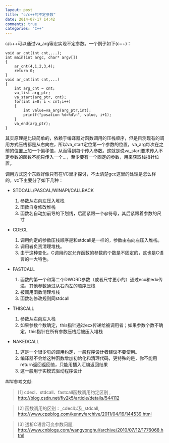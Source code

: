 ```yaml
---
layout: post
title: "c/c++的不定参数"
date: 2014-07-17 14:42
comments: true
categories: "C++"
---
```


  c/c++可以通过va_arg等宏实现不定参数。一个例子如下(c++)：

	void ar_cnt(int cnt,...);
	int main(int argc, char* argv[])
	{
	    ar_cnt(4,1,2,3,4);
	    return 0; 
	}
	void ar_cnt(int cnt,...)
	{
	    int arg_cnt = cnt;
	    va_list arg_ptr;
	    va_start(arg_ptr, cnt);
	    for(int i=0; i < cnt;i++)
	    {
	        int value=va_arg(arg_ptr,int);
	        printf("posation %d=%d\n", value, i+1);
	    }
	    va_end(arg_ptr);
	}

  其实原理是比较简单的，依赖于编译器对函数调用的压栈顺序，但是目测现有的调用方式压栈都是从右向左，所以va_start定位第一个参数的位置，va_arg每次在之前的位置上加一个偏移值，从而得到每个传入参数。这就是说va_start要求传入不定参数的函数不能只传入一个...，至少要有一个固定的参数，用来获取栈指针位置。

<!--more-->

  调用方式这个东西好像只有在VC里才探讨，不太清楚gcc这里的处理是怎么样的，vc下主要分了如下几种：

  - STDCALL/PASCAL/WINAPI/CALLBACK
  	1. 参数从右向左压入堆栈
  	2. 函数自身修改堆栈 
  	3. 函数名自动加前导的下划线，后面紧跟一个@符号，其后紧跟着参数的尺寸
 
  - CDECL
  	1. 调用约定的参数压栈顺序是和stdcall是一样的，参数由右向左压入堆栈。
  	2. 调用者负责清理堆栈。
  	3. 由于这种变化，C调用约定允许函数的参数的个数是不固定的，这也是C语言的一大特色。

  - FASTCALL
  	1. 函数的第一个和第二个DWORD参数（或者尺寸更小的）通过ecx和edx传递，其他参数通过从右向左的顺序压栈 
  	2. 被调用函数清理堆栈 
  	3. 函数名修改规则同stdcall 

  - THISCALL
  	1. 参数从右向左入栈
  	2. 如果参数个数确定，this指针通过ecx传递给被调用者；如果参数个数不确定，this指针在所有参数压栈后被压入堆栈 

  - NAKEDCALL 
  	1. 这是一个很少见的调用约定，一般程序设计者建议不要使用。 
  	2. 编译器不会给这种函数增加初始化和清理代码，更特殊的是，你不能用return返回返回值，只能用插入汇编返回结果
  	3. 这一般用于实模式驱动程序设计



[1]:http://blog.csdn.net/fly2k5/article/details/544112 "cdecl、stdcall、fastcall函数调用约定区别 "
[2]:http://www.cppblog.com/kenny/archive/2011/04/19/144539.html "函数调用的区别：_cdecl以及_stdcall"
[3]:http://www.cnblogs.com/wangyonghui/archive/2010/07/12/1776068.html "透析C语言可变参数问题"

###参考文献:

>\[1] cdecl、stdcall、fastcall函数调用约定区别 , <http://blog.csdn.net/fly2k5/article/details/544112>

>\[2] 函数调用的区别：_cdecl以及_stdcall, <http://www.cppblog.com/kenny/archive/2011/04/19/144539.html>

>\[3] 透析C语言可变参数问题, <http://www.cnblogs.com/wangyonghui/archive/2010/07/12/1776068.html>